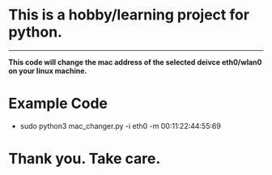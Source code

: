 # This is a hobby/learning project for python.
***
**This code will change the mac address of the selected deivce eth0/wlan0 on your linux machine.**

# Example Code
+ sudo python3 mac_changer.py -i eth0 -m 00:11:22:44:55:69

# Thank you. Take care.
